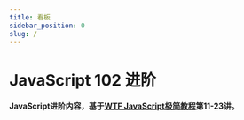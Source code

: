 ```yaml
---
title: 看板
sidebar_position: 0
slug: /
---
```


# JavaScript 102 进阶

**JavaScript进阶内容，基于[WTF JavaScript极简教程](https://github.com/WTFAcademy/WTF-JavaScript)第11-23讲。**

